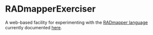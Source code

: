 # RADmapperExerciser
A web-based facility for experimenting with the [RADmapper language](https://github.com/pdenno/RADmapper) currently documented [here](https://github.com/pdenno/interop-mapping/blob/main/interop-mapping.pdf).
